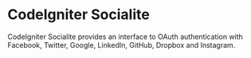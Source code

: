# CodeIgniter Socialite

CodeIgniter Socialite provides an interface to OAuth authentication with Facebook, Twitter, Google, LinkedIn, GitHub, Dropbox and Instagram.